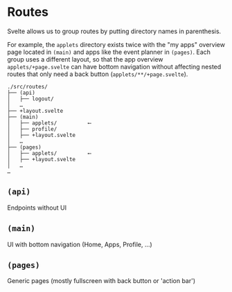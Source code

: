 # Routes

Svelte allows us to group routes by putting directory names in parenthesis.

For example, the `applets` directory exists twice with the "my apps" overview page located in `(main)` and apps like the event planner in `(pages)`. Each group uses a different layout, so that the app overview `applets/+page.svelte` can have bottom navigation without affecting nested routes that only need a back button (`applets/**/+page.svelte`).

```
./src/routes/
├── (api)
│   ├── logout/
│   …
├── +layout.svelte
├── (main)
│   ├── applets/          ⟵
│   ├── profile/
│   ├── +layout.svelte
│   …
├── (pages)
│   ├── applets/          ⟵
│   ├── +layout.svelte
│   …
…
```

## `(api)`

Endpoints without UI

## `(main)`

UI with bottom navigation (Home, Apps, Profile, …)

## `(pages)`

Generic pages (mostly fullscreen with back button or 'action bar')
